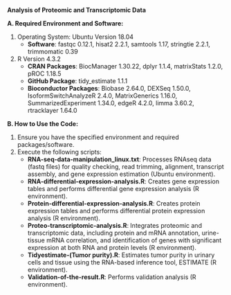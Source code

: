 **Analysis of Proteomic and Transcriptomic Data**

**A. Required Environment and Software:**
1. Operating System: Ubuntu Version 18.04
    - **Software**: fastqc 0.12.1, hisat2 2.2.1, samtools 1.17, stringtie 2.2.1, trimmomatic 0.39
2. R Version 4.3.2
    - **CRAN Packages**: BiocManager 1.30.22, dplyr 1.1.4, matrixStats 1.2.0, pROC 1.18.5
    - **GitHub Package**: tidy_estimate 1.1.1
    - **Bioconductor Packages**: Biobase 2.64.0, DEXSeq 1.50.0, IsoformSwitchAnalyzeR 2.4.0, MatrixGenerics 1.16.0, SummarizedExperiment 1.34.0, edgeR 4.2.0, limma 3.60.2, rtracklayer 1.64.0

**B. How to Use the Code:**
1. Ensure you have the specified environment and required packages/software.
2. Execute the following scripts:
    - **RNA-seq-data-manipulation_linux.txt**: Processes RNAseq data (fastq files) for quality checking, read trimming, alignment, transcript assembly, and gene expression estimation (Ubuntu environment).
    - **RNA-differential-expression-analysis.R**: Creates gene expression tables and performs differential gene expression analysis (R environment).
    - **Protein-differential-expression-analysis.R**: Creates protein expression tables and performs differential protein expression analysis (R environment).
    - **Proteo-transcriptomic-analysis.R**: Integrates proteomic and transcriptomic data, including protein and mRNA annotation, urine-tissue mRNA correlation, and identification of genes with significant expression at both RNA and protein levels (R environment).
    - **Tidyestimate-(Tumor purity).R**: Estimates tumor purity in urinary cells and tissue using the RNA-based inference tool, ESTIMATE (R environment).
    - **Validation-of-the-result.R**: Performs validation analysis (R environment).

